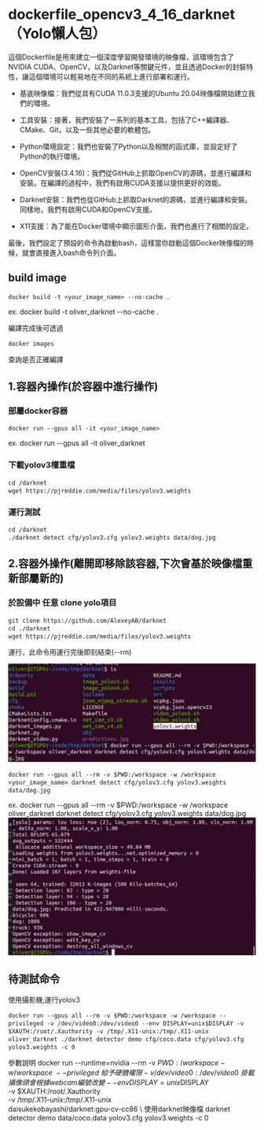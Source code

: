 # dockerfile_opencv3_4_16_darknet（Yolo懶人包）
這個Dockerfile是用來建立一個深度學習開發環境的映像檔，該環境包含了NVIDIA CUDA、OpenCV，以及Darknet等關鍵元件，並且透過Docker的封裝特性，讓這個環境可以輕易地在不同的系統上進行部署和運行。

- 基底映像檔：我們從具有CUDA 11.0.3支援的Ubuntu 20.04映像檔開始建立我們的環境。

- 工具安裝：接著，我們安裝了一系列的基本工具，包括了C++編譯器、CMake、Git，以及一些其他必要的軟體包。

- Python環境設定：我們也安裝了Python以及相關的函式庫，並設定好了Python的執行環境。

- OpenCV安裝(3.4.16)：我們從GitHub上抓取OpenCV的源碼，並進行編譯和安裝。在編譯的過程中，我們有啟用CUDA支援以提供更好的效能。

- Darknet安裝：我們也從GitHub上抓取Darknet的源碼，並進行編譯和安裝。同樣地，我們有啟用CUDA和OpenCV支援。

- X11支援：為了能在Docker環境中顯示圖形介面，我們也進行了相關的設定。

最後，我們設定了預設的命令為啟動bash，這樣當你啟動這個Docker映像檔的時候，就會直接進入bash命令列介面。
## build image
```
docker build -t <your_image_name> --no-cache .
```
ex. docker build -t oliver_darknet --no-cache .

編譯完成後可透過
```
docker images 
```
查詢是否正確編譯


## 1.容器內操作(於容器中進行操作)
### 部屬docker容器
```
docker run --gpus all -it <your_image_name>
```
ex. docker run --gpus all -it oliver_darknet

### 下載yolov3權重檔
```
cd /darknet
wget https://pjreddie.com/media/files/yolov3.weights
```


### 運行測試
```
cd /darknet
./darknet detect cfg/yolov3.cfg yolov3.weights data/dog.jpg
```

## 2.容器外操作(離開即移除該容器,下次會基於映像檔重新部屬新的)

### 於設備中 任意 clone yolo項目
```
git clone https://github.com/AlexeyAB/darknet
cd ./darknet
wget https://pjreddie.com/media/files/yolov3.weights
```
運行，此命令用運行完後即刻結束(--rm)

![](https://github.com/Oliver0804/dockerfile_opencv3_4_16_darknet/blob/main/pic/%E6%88%AA%E5%9C%96%202023-05-28%20%E4%B8%8B%E5%8D%8810.42.25.png)
```
docker run --gpus all --rm -v $PWD:/workspace -w /workspace <your_image_name> darknet detect cfg/yolov3.cfg yolov3.weights data/dog.jpg
```
ex. docker run --gpus all --rm -v $PWD:/workspace -w /workspace oliver_darknet darknet detect cfg/yolov3.cfg yolov3.weights data/dog.jpg
![](https://github.com/Oliver0804/dockerfile_opencv3_4_16_darknet/blob/main/pic/%E6%88%AA%E5%9C%96%202023-05-28%20%E4%B8%8B%E5%8D%8810.43.01.png)
## 待測試命令
使用攝影機,運行yolov3
```
docker run --gpus all --rm -v $PWD:/workspace -w /workspace --privileged -v /dev/video0:/dev/video0 --env DISPLAY=unix$DISPLAY -v $XAUTH:/root/.Xauthority -v /tmp/.X11-unix:/tmp/.X11-unix oliver_darknet ./darknet detector demo cfg/coco.data cfg/yolov3.cfg yolov3.weights -c 0
```
參數說明
docker run --runtime=nvidia --rm -v $PWD:/workspace -w /workspace \
--privileged \ 給予硬體權限
-v /dev/video0:/dev/video0 \ 掛載攝像頭 會根據webcam編號改變
--env DISPLAY=unix$DISPLAY \
-v $XAUTH:/root/.Xauthority \
-v /tmp/.X11-unix:/tmp/.X11-unix \
daisukekobayashi/darknet:gpu-cv-cc86 \ 使用darknet映像檔
darknet detector demo data/coco.data yolov3.cfg yolov3.weights -c 0
